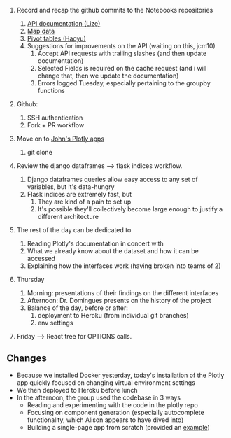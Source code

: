 
1. Record and recap the github commits to the Notebooks repositories
	1. [API documentation (Lize)](https://github.com/rice-crc/voyages-api/pull/33)
	1. [Map data](https://github.com/JohnMulligan/voyages_python_notebooks/pull/1)
	1. [Pivot tables (Haoyu)](https://github.com/JohnMulligan/voyages_python_notebooks/pull/2)
	1. Suggestions for improvements on the API (waiting on this, jcm10)
		1. Accept API requests with trailing slashes (and then update documentation)
		1. Selected Fields is required on the cache request (and i will change that, then we update the documentation)
		1. Errors logged Tuesday, especially pertaining to the groupby functions
1. Github:
	1. SSH authentication
	1. Fork + PR workflow
1. Move on to [John's Plotly apps](https://github.com/JohnMulligan/voyages_plotly_2022)
	1. git clone 
1. Review the django dataframes --> flask indices workflow.
	1. Django dataframes queries allow easy access to any set of variables, but it's data-hungry
	1. Flask indices are extremely fast, but
		1. They are kind of a pain to set up
		1. It's possible they'll collectively become large enough to justify a different architecture


1. The rest of the day can be dedicated to
	1. Reading Plotly's documentation in concert with
	1. What we already know about the dataset and how it can be accessed
	1. Explaining how the interfaces work (having broken into teams of 2)
1. Thursday
	1. Morning: presentations of their findings on the different interfaces
	1. Afternoon: Dr. Domingues presents on the history of the project
	1. Balance of the day, before or after:
		1. deployment to Heroku (from individual git branches)
		1. env settings


1. Friday --> React tree for OPTIONS calls.

## Changes

* Because we installed Docker yesterday, today's installation of the Plotly app quickly focused on changing virtual environment settings
* We then deployed to Heroku before lunch
* In the afternoon, the group used the codebase in 3 ways
	* Reading and experimenting with the code in the plotly repo
	* Focusing on component generation (especially autocomplete functionality, which Alison appears to have dived into)
	* Building a single-page app from scratch (provided an [example](https://github.com/JohnMulligan/voyages_plotly_2022/blob/de319cc9136eeb094c82ed704249d3f321f74a67/example.py))